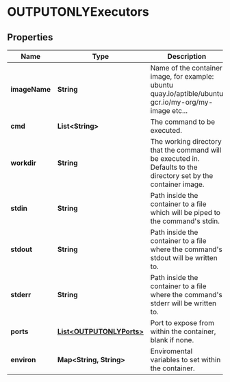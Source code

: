 
# OUTPUTONLYExecutors

## Properties
Name | Type | Description | Notes
------------ | ------------- | ------------- | -------------
**imageName** | **String** | Name of the container image, for example: ubuntu quay.io/aptible/ubuntu gcr.io/my-org/my-image etc... |  [optional]
**cmd** | **List&lt;String&gt;** | The command to be executed. |  [optional]
**workdir** | **String** | The working directory that the command will be executed in. Defaults to the directory set by the container image. |  [optional]
**stdin** | **String** | Path inside the container to a file which will be piped to the command&#39;s stdin. |  [optional]
**stdout** | **String** | Path inside the container to a file where the command&#39;s stdout will be written to. |  [optional]
**stderr** | **String** | Path inside the container to a file where the command&#39;s stderr will be written to. |  [optional]
**ports** | [**List&lt;OUTPUTONLYPorts&gt;**](OUTPUTONLYPorts.md) | Port to expose from within the container, blank if none. |  [optional]
**environ** | **Map&lt;String, String&gt;** | Enviromental variables to set within the container. |  [optional]



